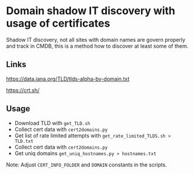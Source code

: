 # Domain shadow IT discovery with usage of certificates

Shadow IT discovery, not all sites with domain names are govern properly and track in CMDB, this is a method how to discover at least some of them.

## Links

<https://data.iana.org/TLD/tlds-alpha-by-domain.txt>

<https://crt.sh/>

## Usage

* Download TLD with `get_TLD.sh`
* Collect cert data with `cert2domains.py`
* Get list of rate limited attempts with `get_rate_limited_TLDS.sh > TLD.txt`
* Collect cert data with `cert2domains.py`
* Get uniq domains `get_uniq_hostnames.py > hostnames.txt`

Note: Adjust `CERT_INFO_FOLDER` and `DOMAIN` constants in the scripts.

